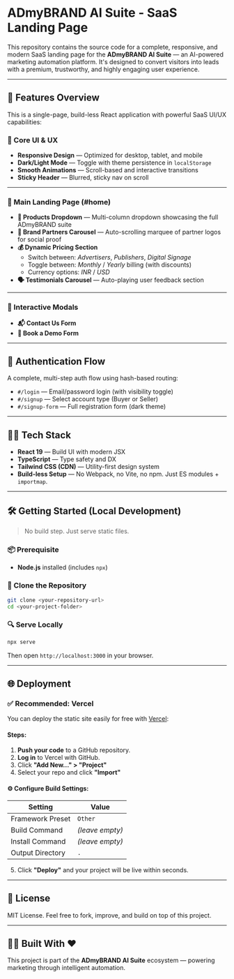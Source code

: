 # ADmyBRAND AI Suite - SaaS Landing Page

This repository contains the source code for a complete, responsive, and modern SaaS landing page for the **ADmyBRAND AI Suite** — an AI-powered marketing automation platform. It's designed to convert visitors into leads with a premium, trustworthy, and highly engaging user experience.

---

## 🚀 Features Overview

This is a single-page, build-less React application with powerful SaaS UI/UX capabilities:

### 🎨 Core UI & UX
- **Responsive Design** — Optimized for desktop, tablet, and mobile
- **Dark/Light Mode** — Toggle with theme persistence in `localStorage`
- **Smooth Animations** — Scroll-based and interactive transitions
- **Sticky Header** — Blurred, sticky nav on scroll

---

### 🧩 Main Landing Page (#home)

- **🧭 Products Dropdown** — Multi-column dropdown showcasing the full ADmyBRAND suite
- **🤝 Brand Partners Carousel** — Auto-scrolling marquee of partner logos for social proof
- **💰 Dynamic Pricing Section**
  - Switch between: _Advertisers_, _Publishers_, _Digital Signage_
  - Toggle between: _Monthly_ / _Yearly_ billing (with discounts)
  - Currency options: _INR_ / _USD_
- **🗣️ Testimonials Carousel** — Auto-playing user feedback section

---

### 💬 Interactive Modals

- **📬 Contact Us Form**
- **📅 Book a Demo Form**

---

## 🔐 Authentication Flow

A complete, multi-step auth flow using hash-based routing:

- `#/login` — Email/password login (with visibility toggle)
- `#/signup` — Select account type (Buyer or Seller)
- `#/signup-form` — Full registration form (dark theme)

---

## 🧑‍💻 Tech Stack

- **React 19** — Build UI with modern JSX
- **TypeScript** — Type safety and DX
- **Tailwind CSS (CDN)** — Utility-first design system
- **Build-less Setup** — No Webpack, no Vite, no npm. Just ES modules + `importmap`.

---

## 🛠 Getting Started (Local Development)

> No build step. Just serve static files.

### 📦 Prerequisite
- **Node.js** installed (includes `npx`)

### 📂 Clone the Repository
```bash
git clone <your-repository-url>
cd <your-project-folder>
```

### 🔍 Serve Locally
```bash
npx serve
```
Then open `http://localhost:3000` in your browser.

---

## 🌐 Deployment

### ✅ Recommended: Vercel

You can deploy the static site easily for free with [Vercel](https://vercel.com):

#### Steps:

1. **Push your code** to a GitHub repository.
2. **Log in** to Vercel with GitHub.
3. Click **"Add New..." > "Project"**
4. Select your repo and click **"Import"**

#### ⚙️ Configure Build Settings:
| Setting            | Value         |
|--------------------|---------------|
| Framework Preset   | `Other`       |
| Build Command      | *(leave empty)* |
| Install Command    | *(leave empty)* |
| Output Directory   | `.`           |

5. Click **"Deploy"** and your project will be live within seconds.

---

## 📄 License

MIT License. Feel free to fork, improve, and build on top of this project.

---

## 👨‍💻 Built With ❤️

This project is part of the **ADmyBRAND AI Suite** ecosystem — powering marketing through intelligent automation.
